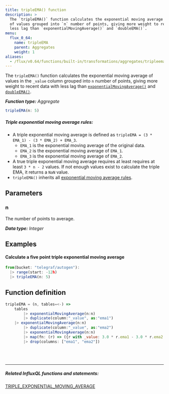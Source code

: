 ```yaml
---
title: tripleEMA() function
description: >
  The `tripleEMA()` function calculates the exponential moving average
  of values grouped into `n` number of points, giving more weight to recent data with
  less lag than `exponentialMovingAverage()` and `doubleEMA()`.
menu:
  flux_0_64:
    name: tripleEMA
    parent: Aggregates
    weight: 1
aliases:
  - /flux/v0.64/functions/built-in/transformations/aggregates/tripleema/
---
```


The `tripleEMA()` function calculates the exponential moving average of values in
the `_value` column grouped into `n` number of points, giving more weight to recent
data with less lag than
[`exponentialMovingAverage()`](/flux/v0.64/stdlib/built-in/transformations/aggregates/exponentialmovingaverage/)
and [`doubleEMA()`](/flux/v0.64/stdlib/built-in/transformations/aggregates/doubleema/).

_**Function type:** Aggregate_  

```js
tripleEMA(n: 5)
```

##### Triple exponential moving average rules:
- A triple exponential moving average is defined as `tripleEMA = (3 * EMA_1) - (3 * EMA_2) + EMA_3`.
  - `EMA_1` is the exponential moving average of the original data.
  - `EMA_2` is the exponential moving average of `EMA_1`.
  - `EMA_3` is the exponential moving average of `EMA_2`.
- A true triple exponential moving average requires at least requires at least `3 * n - 2` values.
  If not enough values exist to calculate the triple EMA, it returns a `NaN` value.
- `tripleEMA()` inherits all [exponential moving average rules](/flux/v0.64/stdlib/built-in/transformations/aggregates/exponentialmovingaverage/#exponential-moving-average-rules).

## Parameters

### n
The number of points to average.

_**Data type:** Integer_

## Examples

#### Calculate a five point triple exponential moving average
```js
from(bucket: "telegraf/autogen"):
  |> range(start: -12h)
  |> tripleEMA(n: 5)
```

## Function definition
```js
tripleEMA = (n, tables=<-) =>
	tables
		|> exponentialMovingAverage(n:n)
		|> duplicate(column:"_value", as:"ema1")
    |> exponentialMovingAverage(n:n)
		|> duplicate(column:"_value", as:"ema2")
		|> exponentialMovingAverage(n:n)
		|> map(fn: (r) => ({r with _value: 3.0 * r.ema1 - 3.0 * r.ema2 + r._value}))
		|> drop(columns: ["ema1", "ema2"])
```

<hr style="margin-top:4rem"/>

##### Related InfluxQL functions and statements:
[TRIPLE_EXPONENTIAL_MOVING_AVERAGE](/influxdb/latest/query_language/functions/#triple-exponential-moving-average)
